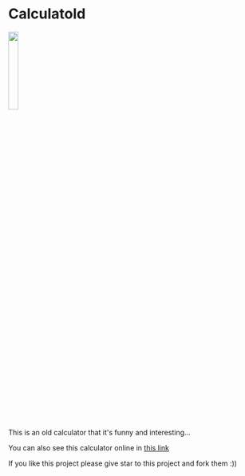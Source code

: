 # Calculatold

<p>
  <a href="https://1nj3ct0rrr.github.io/Calculatold/">
    <img width="20%" src="https://uupload.ir/files/xin6_run_online.png" />
  </a>
</p>


This is an old calculator that it's funny and interesting...

You can also see this calculator online in [this link](https://calculatold.hesamtavakoli06.repl.co/)

If you like this project please give star to this project and fork them :))
